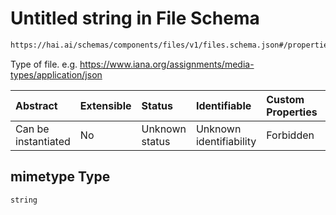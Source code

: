 # Untitled string in File Schema

```txt
https://hai.ai/schemas/components/files/v1/files.schema.json#/properties/mimetype
```

Type of file. e.g. <https://www.iana.org/assignments/media-types/application/json>

| Abstract            | Extensible | Status         | Identifiable            | Custom Properties | Additional Properties | Access Restrictions | Defined In                                                                                        |
| :------------------ | :--------- | :------------- | :---------------------- | :---------------- | :-------------------- | :------------------ | :------------------------------------------------------------------------------------------------ |
| Can be instantiated | No         | Unknown status | Unknown identifiability | Forbidden         | Allowed               | none                | [files.schema.json\*](../../schemas/components/files/v1/files.schema.json "open original schema") |

## mimetype Type

`string`
